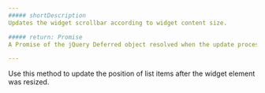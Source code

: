 ```yaml
---
##### shortDescription
Updates the widget scrollbar according to widget content size.

##### return: Promise
A Promise of the jQuery Deferred object resolved when the update process is complete.

---
```

Use this method to update the position of list items after the widget element was resized.
